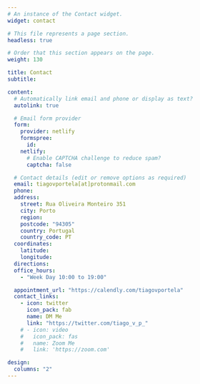 ```yaml
---
# An instance of the Contact widget.
widget: contact

# This file represents a page section.
headless: true

# Order that this section appears on the page.
weight: 130

title: Contact
subtitle:

content:
  # Automatically link email and phone or display as text?
  autolink: true

  # Email form provider
  form:
    provider: netlify
    formspree:
      id:
    netlify:
      # Enable CAPTCHA challenge to reduce spam?
      captcha: false

  # Contact details (edit or remove options as required)
  email: tiagovportela[at]protonmail.com
  phone:
  address:
    street: Rua Oliveira Monteiro 351
    city: Porto
    region:
    postcode: "94305"
    country: Portugal
    country_code: PT
  coordinates:
    latitude:
    longitude:
  directions:
  office_hours:
    - "Week Day 10:00 to 19:00"

  appointment_url: "https://calendly.com/tiagovportela"
  contact_links:
    - icon: twitter
      icon_pack: fab
      name: DM Me
      link: "https://twitter.com/tiago_v_p_"
    # - icon: video
    #   icon_pack: fas
    #   name: Zoom Me
    #   link: 'https://zoom.com'

design:
  columns: "2"
---
```

